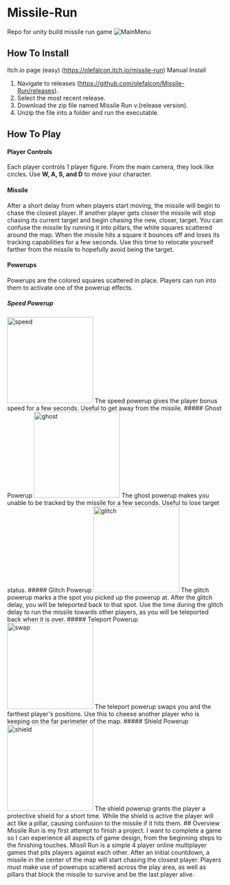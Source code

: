 # Missile-Run
Repo for unity build missile run game
![MainMenu](https://github.com/olefalcon/Missile-Run/blob/main/image_2021-08-26_193109.png)
## How To Install
Itch.io page (easy)
(https://olefalcon.itch.io/missile-run)
Manual Install
1. Navigate to releases (https://github.com/olefalcon/Missile-Run/releases).
2. Select the most recent release.
3. Download the zip file named Missile Run v.(release version).
4. Unzip the file into a folder and run the executable.
## How To Play
#### Player Controls
Each player controls 1 player figure. From the main camera, they look like circles. Use **W, A, S, and D** to move your character.
#### Missile
After a short delay from when players start moving, the missile will begin to chase the closest player. If another player gets closer the missile will stop chasing its current target and begin chasing the new, closer, target. You can confuse the missile by running it into pillars, the white squares scattered around the map. When the missile hits a square it bounces off and loses its tracking capabilities for a few seconds. Use this time to relocate yourself farther from the missile to hopefully avoid being the target.
#### Powerups
Powerups are the colored squares scattered in place. Players can run into them to activate one of the powerup effects.
##### Speed Powerup
<img src="https://github.com/olefalcon/Missile-Run/blob/main/Assets/Images/SpeedSprite.png" alt="speed" width="200"/>
The speed powerup gives the player bonus speed for a few seconds. Useful to get away from the missile.
##### Ghost Powerup
<img src="https://github.com/olefalcon/Missile-Run/blob/main/Assets/Images/InvisSprite.png" alt="ghost" width="200"/>
The ghost powerup makes you unable to be tracked by the missile for a few seconds. Useful to lose target status.
##### Glitch Powerup
<img src="https://github.com/olefalcon/Missile-Run/blob/main/Assets/Images/GlitchSprite.png" alt="glitch" width="200"/>
The glitch powerup marks a the spot you picked up the powerup at. After the glitch delay, you will be teleported back to that spot. Use the time during the glitch delay to run the missile towards other players, as you will be teleported back when it is over.
##### Teleport Powerup
<img src="https://github.com/olefalcon/Missile-Run/blob/main/Assets/Images/SwapSprite.png" alt="swap" width="200"/>
The teleport powerup swaps you and the farthest player's positions. Use this to cheese another player who is keeping on the far perimeter of the map.
##### Shield Powerup
<img src="https://github.com/olefalcon/Missile-Run/blob/main/Assets/Images/ShieldSprite.png" alt="shield" width="200"/>
The shield powerup grants the player a protective shield for a short time. While the shield is active the player will act like a pillar, causing confusion to the missile if it hits them.
## Overview
Missile Run is my first attempt to finish a project. I want to complete a game so I can experience all aspects of game design, from the beginning steps to the finishing touches. Missil Run is a simple 4 player online multiplayer games that pits players against each other. After an initial countdown, a missile in the center of the map will start chasing the closest player. Players must make use of powerups scattered across the play area, as well as pillars that block the missile to survive and be the last player alive.

